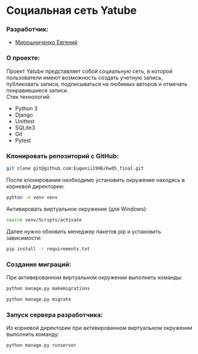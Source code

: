 # Социальная сеть Yatube

### Разработчик:

 - [Мирошниченко Евгений](https://github.com/Eugenii1996)

### О проекте:

Проект Yatube представляет собой социальную сеть, в которой пользователи имеют возможность создать учетную запись, публиковать записи, подписываться на любимых авторов и отмечать понравившиеся записи.  
Стек технологий:
 - Python 3
 - Django
 - Unittest
 - SQLite3
 - Git
 - Pytest

### Клонировать репозиторий c GitHub:

```bash
git clone git@github.com:Eugenii1996/hw05_final.git
```

После клонирования необходимо установить окружение находясь в корневой директории:

```bash
pyhton -m venv venv
```

Активировать виртуальное окружение (для Windows):

```bash
source venv/Scripts/activate
```

Далее нужно обновить менеджер пакетов pip и установить зависимости:

```bash
pip install -r requirements.txt
```

### Создание миграций:

При активированном виртуальном окружении выполнить команды:

```bash
python manage.py makemigrations
```
```bash
python manage.py migrate
```

### Запуск сервера разработчика:

Из корневой директории при активированном виртуальном окружении выполнить команду:
```bash
python manage.py runserver
```
